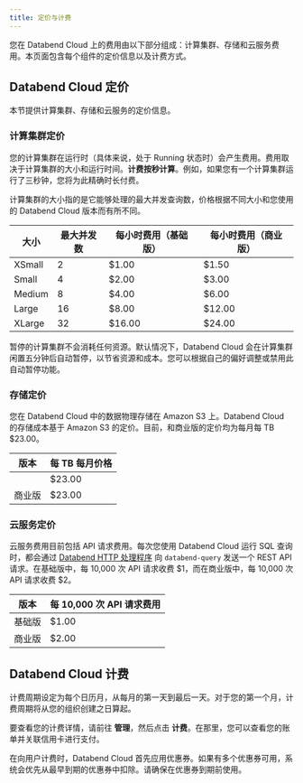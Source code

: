 ```yaml
---
title: 定价与计费
---
```


您在 Databend Cloud 上的费用由以下部分组成：计算集群、存储和云服务费用。本页面包含每个组件的定价信息以及计费方式。

## Databend Cloud 定价

本节提供计算集群、存储和云服务的定价信息。

### 计算集群定价

您的计算集群在运行时（具体来说，处于 Running 状态时）会产生费用。费用取决于计算集群的大小和运行时间。**计费按秒计算**。例如，如果您有一个计算集群运行了三秒钟，您将为此精确时长付费。

计算集群的大小指的是它能够处理的最大并发查询数，价格根据不同大小和您使用的 Databend Cloud 版本而有所不同。

| 大小   | 最大并发数 | 每小时费用（基础版） | 每小时费用（商业版） |
| ------ | ---------- | -------------------- | -------------------- |
| XSmall | 2          | $1.00                | $1.50                |
| Small  | 4          | $2.00                | $3.00                |
| Medium | 8          | $4.00                | $6.00                |
| Large  | 16         | $8.00                | $12.00               |
| XLarge | 32         | $16.00               | $24.00               |

暂停的计算集群不会消耗任何资源。默认情况下，Databend Cloud 会在计算集群闲置五分钟后自动暂停，以节省资源和成本。您可以根据自己的偏好调整或禁用此自动暂停功能。

### 存储定价

您在 Databend Cloud 中的数据物理存储在 Amazon S3 上。Databend Cloud 的存储成本基于 Amazon S3 的定价。目前，和商业版的定价均为每月每 TB $23.00。

| 版本   | 每 TB 每月价格 |
| ------ | -------------- |
|        | $23.00         |
| 商业版 | $23.00         |

### 云服务定价

云服务费用目前包括 API 请求费用。每次您使用 Databend Cloud 运行 SQL 查询时，都会通过 [Databend HTTP 处理程序](/developer/apis/http) 向 `databend-query` 发送一个 REST API 请求。在基础版中，每 10,000 次 API 请求收费 $1，而在商业版中，每 10,000 次 API 请求收费 $2。

| 版本   | 每 10,000 次 API 请求费用 |
| ------ | ------------------------- |
| 基础版 | $1.00                     |
| 商业版 | $2.00                     |

## Databend Cloud 计费

计费周期设定为每个日历月，从每月的第一天到最后一天。对于您的第一个月，计费周期将从您的组织创建之日算起。

要查看您的计费详情，请前往 **管理**，然后点击 **计费**。在那里，您可以查看您的账单并关联信用卡进行支付。

在向用户计费时，Databend Cloud 首先应用优惠券。如果有多个优惠券可用，系统会优先从最早到期的优惠券中扣除。请确保在优惠券到期前使用。
